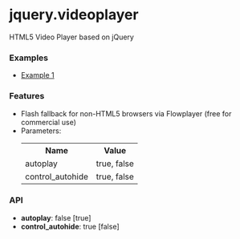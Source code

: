 jquery.videoplayer
==================

HTML5 Video Player based on jQuery

<h3>Examples</h3>
<ul>
	<li><a href="http://repos.saeidmohadjer.com/jquery.videoplayer/demo/jquery.videoplayer.html">Example 1</a></li>
</ul>

<h3>Features</h3>
<ul>
	<li>Flash fallback for non-HTML5 browsers via Flowplayer (free for commercial use)</li>
	<li>Parameters:
		<table class="options">
			<tr><th>Name</th><th>Value</th></tr>
			<tr><td>autoplay</td><td>true, false</td></tr>
			<tr><td>control_autohide</td><td>true, false</td></tr>
		</table>						
	</li>
</ul>

<h3>API</h3>
<ul>
	<li><strong>autoplay</strong>: false [true]</li>
	<li><strong>control_autohide</strong>: true [false]</li>
</ul>
